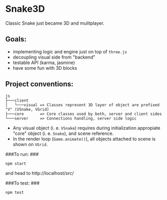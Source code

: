 Snake3D
=======

Classic Snake just became 3D and mulitplayer.

Goals:
----
* implementing logic and engine just on top of `three.js`
* decoupling visual side from "backend"
* testable API (karma, jasmine)
* have some fun with 3D blocks

Project conventions:
----

````
js             
├───client     
│   └───visual => Classes represent 3D layer of object are prefixed "V" (VSnake, VGrid)
├───core       => Core classes used by both, server and client sides
└───server     => Connections handling, server side logic
````

* Any visual object (i. e. `VSnake`) requires during initialization appropiate "core" object (i. e. `Snake`), and scene reference. 
* In the render loop (`Game.animate()`), all objects attached to scene is shown on `VGrid`.

###To run: ###
```
npm start
```

and head to http://localhost/src/

###To test: ###
```
npm test
```
